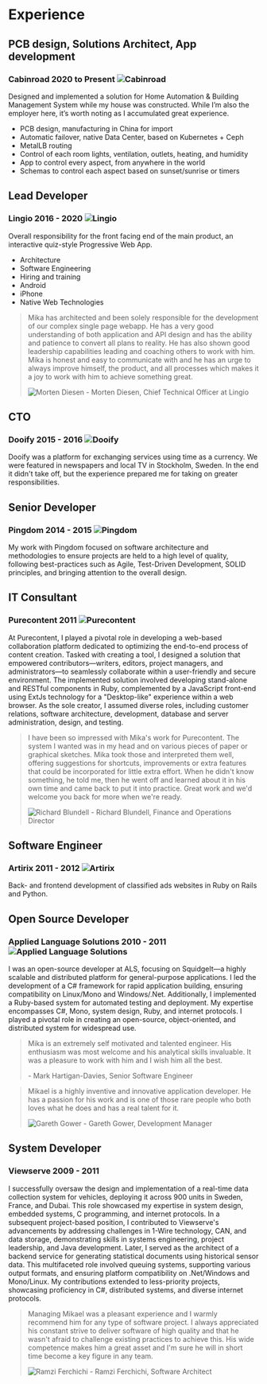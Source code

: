 # Experience

## PCB design, Solutions Architect, App development

### Cabinroad 2020 to Present ![Cabinroad](logos/cabinroad.svg)

Designed and implemented a solution for Home Automation & Building Management System while my house was constructed. While I’m also the employer here, it’s worth noting as I accumulated great experience.

- PCB design, manufacturing in China for import
- Automatic failover, native Data Center, based on Kubernetes + Ceph
- MetalLB routing
- Control of each room lights, ventilation, outlets, heating, and humidity
- App to control every aspect, from anywhere in the world
- Schemas to control each aspect based on sunset/sunrise or timers

## Lead Developer

### Lingio 2016 - 2020 ![Lingio](logos/lingio.svg)

Overall responsibility for the front facing end of the main product, an interactive quiz-style Progressive Web App.

- Architecture
- Software Engineering
- Hiring and training
- Android
- iPhone
- Native Web Technologies

> Mika has architected and been solely responsible for the development of our complex single page webapp. He has a very good understanding of both application and API design and has the ability and patience to convert all plans to reality. He has also shown good leadership capabilities leading and coaching others to work with him. Mika is honest and easy to communicate with and he has an urge to always improve himself, the product, and all processes which makes it a joy to work with him to achieve something great.
>
> ![Morten Diesen](people/mortendiesen.png) \- Morten Diesen, Chief Technical Officer at Lingio

## CTO

### Dooify 2015 - 2016 ![Dooify](logos/dooify.jpeg)

Dooify was a platform for exchanging services using time as a currency. We were featured in newspapers and local TV in Stockholm, Sweden. In the end it didn't take off, but the experience prepared me for taking on greater responsibilities.

## Senior Developer

### Pingdom 2014 - 2015 ![Pingdom](logos/pingdom.jpeg)

My work with Pingdom focused on software architecture and methodologies to ensure projects are held to a high level of quality, following best-practices such as Agile, Test-Driven Development, SOLID principles, and bringing attention to the overall design.

## IT Consultant

### Purecontent 2011 ![Purecontent](logos/purecontent.png)

At Purecontent, I played a pivotal role in developing a web-based collaboration platform dedicated to optimizing the end-to-end process of content creation. Tasked with creating a tool, I designed a solution that empowered contributors—writers, editors, project managers, and administrators—to seamlessly collaborate within a user-friendly and secure environment. The implemented solution involved developing stand-alone and RESTful components in Ruby, complemented by a JavaScript front-end using ExtJs technology for a "Desktop-like" experience within a web browser. As the sole creator, I assumed diverse roles, including customer relations, software architecture, development, database and server administration, design, and testing.

> I have been so impressed with Mika's work for Purecontent. The system I wanted was in my head and on various pieces of paper or graphical sketches. Mika took those and interpreted them well, offering suggestions for shortcuts, improvements or extra features that could be incorporated for little extra effort. When he didn't know something, he told me, then he went off and learned about it in his own time and came back to put it into practice. Great work and we'd welcome you back for more when we're ready.
>
> ![Richard Blundell](people/richardblundell.jpeg) \- Richard Blundell, Finance and Operations Director

## Software Engineer

### Artirix 2011 - 2012 ![Artirix](logos/artirix.png)

Back- and frontend development of classified ads websites in Ruby on Rails and Python.

## Open Source Developer

### Applied Language Solutions 2010 - 2011 ![Applied Language Solutions](logos/als.jpg)

I was an open-source developer at ALS, focusing on SquidgeIt—a highly scalable and distributed platform for general-purpose applications. I led the development of a C# framework for rapid application building, ensuring compatibility on Linux/Mono and Windows/.Net. Additionally, I implemented a Ruby-based system for automated testing and deployment. My expertise encompasses C#, Mono, system design, Ruby, and internet protocols. I played a pivotal role in creating an open-source, object-oriented, and distributed system for widespread use.

> Mika is an extremely self motivated and talented engineer. His enthusiasm was most welcome and his analytical skills invaluable. It was a pleasure to work with him and I wish him all the best.
>
> \- Mark Hartigan-Davies, Senior Software Engineer

<!-- -->

> Mikael is a highly inventive and innovative application developer. He has a passion for his work and is one of those rare people who both loves what he does and has a real talent for it.
>
> ![Gareth Gower](people/garethgower.jpeg) \- Gareth Gower, Development Manager

## System Developer

### Viewserve 2009 - 2011

I successfully oversaw the design and implementation of a real-time data collection system for vehicles, deploying it across 900 units in Sweden, France, and Dubai. This role showcased my expertise in system design, embedded systems, C programming, and internet protocols. In a subsequent project-based position, I contributed to Viewserve's advancements by addressing challenges in 1-Wire technology, CAN, and data storage, demonstrating skills in systems engineering, project leadership, and Java development. Later, I served as the architect of a backend service for generating statistical documents using historical sensor data. This multifaceted role involved queuing systems, supporting various output formats, and ensuring platform compatibility on .Net/Windows and Mono/Linux. My contributions extended to less-priority projects, showcasing proficiency in C#, distributed systems, and diverse internet protocols.

> Managing Mikael was a pleasant experience and I warmly recommend him for any type of software project. I always appreciated his constant strive to deliver software of high quality and that he wasn't afraid to challenge existing practices to achieve this. His wide competence makes him a great asset and I'm sure he will in short time become a key figure in any team.
>
> ![Ramzi Ferchichi](people/ramziferchichi.png) \- Ramzi Ferchichi, Software Architect

